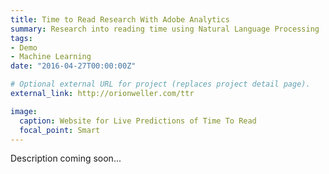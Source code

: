 ```yaml
---
title: Time to Read Research With Adobe Analytics
summary: Research into reading time using Natural Language Processing
tags:
- Demo
- Machine Learning
date: "2016-04-27T00:00:00Z"

# Optional external URL for project (replaces project detail page).
external_link: http://orionweller.com/ttr

image:
  caption: Website for Live Predictions of Time To Read
  focal_point: Smart
---
```


Description coming soon...